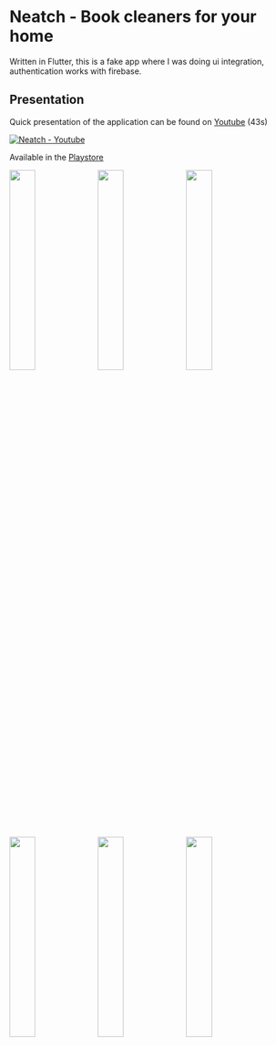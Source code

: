 # Neatch - Book cleaners for your home

Written in Flutter, this is a fake app where I was doing ui integration, authentication works with firebase.

## Presentation

Quick presentation of the application can be found on [Youtube](https://www.youtube.com/watch?v=ZbUzAw4BktI) (43s)

[![Neatch - Youtube](https://i3.ytimg.com/vi/ZbUzAw4BktI/maxresdefault.jpg)](https://www.youtube.com/watch?v=ZbUzAw4BktI)

Available in the [Playstore](https://play.google.com/store/apps/details?id=fr.valentincourcoux.neatch)

<img src="https://user-images.githubusercontent.com/33153750/210398867-81a3006b-63bd-4d29-a9c1-b25bc860149f.jpg" width="30%"></img> <img src="https://user-images.githubusercontent.com/33153750/210398871-7ece244e-0639-49f0-822f-17db7c668a40.jpg" width="30%"></img> <img src="https://user-images.githubusercontent.com/33153750/210398857-bbc6b437-641e-4acf-94f7-610901730c73.jpg" width="30%"></img> <img src="https://user-images.githubusercontent.com/33153750/210398861-f92c52a9-dbb7-408f-9cb9-3de2e652bda5.jpg" width="30%"></img> <img src="https://user-images.githubusercontent.com/33153750/210398862-cd330b81-50b4-4e6b-8bd8-74497fc79c8c.jpg" width="30%"></img> <img src="https://user-images.githubusercontent.com/33153750/210398865-b78e5f51-37f1-42f0-b656-2ecb1318550c.jpg" width="30%"></img> 
